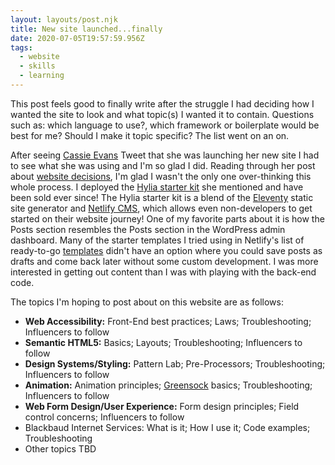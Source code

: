 ```yaml
---
layout: layouts/post.njk
title: New site launched...finally
date: 2020-07-05T19:57:59.956Z
tags:
  - website
  - skills
  - learning
---
```

This post feels good to finally write after the struggle I had deciding how I wanted the site to look and what topic(s) I wanted it to contain. Questions such as: which language to use?, which framework or boilerplate would be best for me? Should I make it topic specific? The list went on an on. 

After seeing [Cassie Evans](https://www.cassie.codes/) Tweet that she was launching her new site I had to see what she was using and I'm so glad I did. Reading through her post about [website decisions](https://www.cassie.codes/posts/shoes-at-last/), I'm glad I wasn't the only one over-thinking this whole process. I deployed the [Hylia starter kit](https://github.com/hankchizljaw/hylia) she mentioned and have been sold ever since! The Hylia starter kit is a blend of the [Eleventy](https://www.11ty.dev/) static site generator and [Netlify CMS](https://www.netlifycms.org/), which allows even non-developers to get started on their website journey! One of my favorite parts about it is how the Posts section resembles the Posts section in the WordPress admin dashboard. Many of the starter templates I tried using in Netlify's list of ready-to-go [templates](https://templates.netlify.com/) didn't have an option where you could save posts as drafts and come back later without some custom development. I was more interested in getting out content than I was with playing with the back-end code.

The topics I'm hoping to post about on this website are as follows:

* **Web Accessibility:** Front-End best practices; Laws; Troubleshooting; Influencers to follow
* **Semantic HTML5:** Basics; Layouts; Troubleshooting; Influencers to follow
* **Design Systems/Styling:** Pattern Lab; Pre-Processors; Troubleshooting; Influencers to follow
* **Animation:** Animation principles; [Greensock](https://greensock.com/) basics; Troubleshooting; Influencers to follow
* **Web Form Design/User Experience:** Form design principles; Field control concerns; Influencers to follow
* Blackbaud Internet Services: What is it; How I use it; Code examples; Troubleshooting
* Other topics TBD
